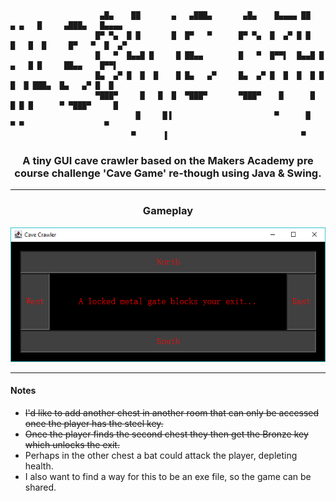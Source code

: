 ```
                    ▄█▄    ██       ▄   ▄███▄       ▄█▄    █▄▄▄▄ ██     ▄ ▄   █     ▄███▄   █▄▄▄▄ 
                   █▀ ▀▄  █ █       █  █▀   ▀      █▀ ▀▄  █  ▄▀ █ █   █   █  █     █▀   ▀  █  ▄▀ 
                   █   ▀  █▄▄█ █     █ ██▄▄        █   ▀  █▀▀▌  █▄▄█ █ ▄   █ █     ██▄▄    █▀▀▌  
                   █▄  ▄▀ █  █  █    █ █▄   ▄▀     █▄  ▄▀ █  █  █  █ █  █  █ ███▄  █▄   ▄▀ █  █  
                   ▀███▀     █   █  █  ▀███▀       ▀███▀    █      █  █ █ █      ▀ ▀███▀     █   
                            █     █▐                       ▀      █    ▀ ▀                  ▀    
                           ▀      ▐                              ▀                               
```

<h3 align="center">A tiny GUI cave crawler based on the Makers Academy pre course challenge 'Cave Game' re-though using Java & Swing.</h3>

---------

**<h3 align="center">Gameplay</h3>**

<p align="center">
  <img src="https://github.com/josephtownshend/Cave_Crawler/blob/master/images/gameplay.png">
</p>

---------


#### Notes
- ~~I'd like to add another chest in another room that can only be accessed once the player has the steel key.~~
- ~~Once the player finds the second chest they then get the Bronze key which unlocks the exit.~~
- Perhaps in the other chest a bat could attack the player, depleting health.
- I also want to find a way for this to be an exe file, so the game can be shared.
